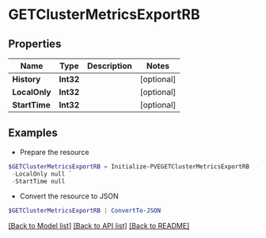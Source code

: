 # GETClusterMetricsExportRB
## Properties

Name | Type | Description | Notes
------------ | ------------- | ------------- | -------------
**History** | **Int32** |  | [optional] 
**LocalOnly** | **Int32** |  | [optional] 
**StartTime** | **Int32** |  | [optional] 

## Examples

- Prepare the resource
```powershell
$GETClusterMetricsExportRB = Initialize-PVEGETClusterMetricsExportRB  -History null `
 -LocalOnly null `
 -StartTime null
```

- Convert the resource to JSON
```powershell
$GETClusterMetricsExportRB | ConvertTo-JSON
```

[[Back to Model list]](../README.md#documentation-for-models) [[Back to API list]](../README.md#documentation-for-api-endpoints) [[Back to README]](../README.md)

